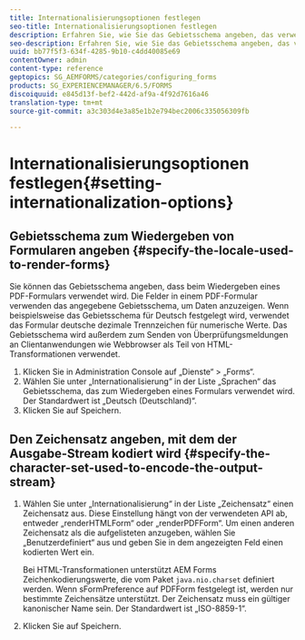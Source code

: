 ```yaml
---
title: Internationalisierungsoptionen festlegen
seo-title: Internationalisierungsoptionen festlegen
description: Erfahren Sie, wie Sie das Gebietsschema angeben, das verwendet wird, um Formulare zu rendern, und wie Sie den Zeichensatz angeben, mit dem der Ausgabe-Stream kodiert wird.
seo-description: Erfahren Sie, wie Sie das Gebietsschema angeben, das verwendet wird, um Formulare zu rendern, und wie Sie den Zeichensatz angeben, mit dem der Ausgabe-Stream kodiert wird.
uuid: bb77f5f3-634f-4285-9b10-c4dd40085e69
contentOwner: admin
content-type: reference
geptopics: SG_AEMFORMS/categories/configuring_forms
products: SG_EXPERIENCEMANAGER/6.5/FORMS
discoiquuid: e845d13f-bef2-442d-af9a-4f92d7616a46
translation-type: tm+mt
source-git-commit: a3c303d4e3a85e1b2e794bec2006c335056309fb

---
```



# Internationalisierungsoptionen festlegen{#setting-internationalization-options}

## Gebietsschema zum Wiedergeben von Formularen angeben {#specify-the-locale-used-to-render-forms}

Sie können das Gebietsschema angeben, dass beim Wiedergeben eines PDF-Formulars verwendet wird. Die Felder in einem PDF-Formular verwenden das angegebene Gebietsschema, um Daten anzuzeigen. Wenn beispielsweise das Gebietsschema für Deutsch festgelegt wird, verwendet das Formular deutsche dezimale Trennzeichen für numerische Werte. Das Gebietsschema wird außerdem zum Senden von Überprüfungsmeldungen an Clientanwendungen wie Webbrowser als Teil von HTML-Transformationen verwendet.

1. Klicken Sie in Administration Console auf „Dienste“ > „Forms“.
1. Wählen Sie unter „Internationalisierung“ in der Liste „Sprachen“ das Gebietsschema, das zum Wiedergeben eines Formulars verwendet wird. Der Standardwert ist „Deutsch (Deutschland)“.
1. Klicken Sie auf Speichern.

## Den Zeichensatz angeben, mit dem der Ausgabe-Stream kodiert wird {#specify-the-character-set-used-to-encode-the-output-stream}

1. Wählen Sie unter „Internationalisierung“ in der Liste „Zeichensatz“ einen Zeichensatz aus. Diese Einstellung hängt von der verwendeten API ab, entweder „renderHTMLForm“ oder „renderPDFForm“. Um einen anderen Zeichensatz als die aufgelisteten anzugeben, wählen Sie „Benutzerdefiniert“ aus und geben Sie in dem angezeigten Feld einen kodierten Wert ein.

   Bei HTML-Transformationen unterstützt AEM Forms Zeichenkodierungswerte, die vom Paket `java.nio.charset` definiert werden. Wenn sFormPreference auf PDFForm festgelegt ist, werden nur bestimmte Zeichensätze unterstützt. Der Zeichensatz muss ein gültiger kanonischer Name sein. Der Standardwert ist „ISO-8859-1“.

1. Klicken Sie auf Speichern.

